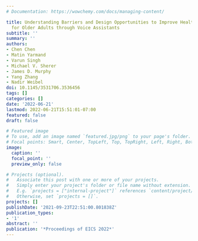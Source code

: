 ```yaml
---
# Documentation: https://wowchemy.com/docs/managing-content/

title: Understanding Barriers and Design Opportunities to Improve Healthcare and QOL
  for Older Adults through Voice Assistants
subtitle: ''
summary: ''
authors:
- Chen Chen
- Matin Yarmand
- Varun Singh
- Michael V. Sherer
- James D. Murphy
- Yang Zhang
- Nadir Weibel
doi: 10.1145/3531706.3536456
tags: []
categories: []
date: '2022-06-21'
lastmod: 2022-06-21T15:51:01-07:00
featured: false
draft: false

# Featured image
# To use, add an image named `featured.jpg/png` to your page's folder.
# Focal points: Smart, Center, TopLeft, Top, TopRight, Left, Right, BottomLeft, Bottom, BottomRight.
image:
  caption: ''
  focal_point: ''
  preview_only: false

# Projects (optional).
#   Associate this post with one or more of your projects.
#   Simply enter your project's folder or file name without extension.
#   E.g. `projects = ["internal-project"]` references `content/project/deep-learning/index.md`.
#   Otherwise, set `projects = []`.
projects: []
publishDate: '2021-09-23T22:51:00.801838Z'
publication_types:
- '1'
abstract: ''
publication: '*Proceedings of EICS 2022*'
---
```

